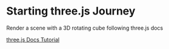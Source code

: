 # Starting three.js Journey

Render a scene with a 3D rotating cube
following three.js docs

[three.js Docs Tutorial](https://threejs.org/docs/index.html#manual/en/introduction/Installation)